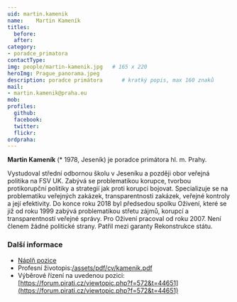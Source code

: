 ```yaml
---
uid: martin.kamenik
name:    Martin Kameník
titles:
  before: 
  after:
category:                
- poradce_primatora
contactType: 
img: people/martin-kamenik.jpg   # 165 x 220
heroImg: Prague_panorama.jpeg
description: poradce primátora    	# kratký popis, max 160 znaků
mail:
- martin.kamenik@praha.eu
mob: 
profiles:
  github:       
  facebook:    
  twitter: 		  
  flickr:		  
ordpraha: 
---
```


**Martin Kameník** (* 1978, Jeseník) je poradce primátora hl. m. Prahy.

Vystudoval střední odbornou školu v Jeseníku a později obor veřejná politika na FSV UK. Zabývá se problematikou korupce, tvorbou protikorupční politiky a strategií jak proti korupci bojovat. Specializuje se na problematiku veřejných zakázek, transparentnosti zakázek, veřejné kontroly a její efektivity. Do konce roku 2018 byl předsedou spolku Oživení, které se již od roku 1999 zabývá problematikou střetu zájmů, korupcí a transparentností veřejné správy. Pro Oživení pracoval od roku 2007. Není členem žádné politické strany. Patřil mezi garanty Rekonstrukce státu.

### Další informace 

* [Náplň pozice](/assets/pdf/napln-prace/kamenik.pdf)
* Profesní životopis:[/assets/pdf/cv/kamenik.pdf](/assets/pdf/cv/kamenik.pdf)
* Výběrové řízení na uvedenou pozici: [https://forum.pirati.cz/viewtopic.php?f=572&t=44651](https://forum.pirati.cz/viewtopic.php?f=572&t=44651)
